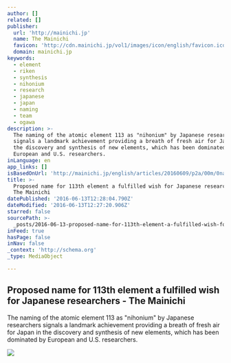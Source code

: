 ```yaml
---
author: []
related: []
publisher:
  url: 'http://mainichi.jp'
  name: The Mainichi
  favicon: 'http://cdn.mainichi.jp/vol1/images/icon/english/favicon.ico'
  domain: mainichi.jp
keywords:
  - element
  - riken
  - synthesis
  - nihonium
  - research
  - japanese
  - japan
  - naming
  - team
  - ogawa
description: >-
  The naming of the atomic element 113 as "nihonium" by Japanese researchers
  signals a landmark achievement providing a breath of fresh air for Japan in
  the discovery and synthesis of new elements, which has been dominated by
  European and U.S. researchers.
inLanguage: en
app_links: []
isBasedOnUrl: 'http://mainichi.jp/english/articles/20160609/p2a/00m/0na/010000c'
title: >-
  Proposed name for 113th element a fulfilled wish for Japanese researchers -
  The Mainichi
datePublished: '2016-06-13T12:28:04.790Z'
dateModified: '2016-06-13T12:27:20.906Z'
starred: false
sourcePath: >-
  _posts/2016-06-13-proposed-name-for-113th-element-a-fulfilled-wish-for-japanes.md
inFeed: true
hasPage: false
inNav: false
_context: 'http://schema.org'
_type: MediaObject

---
```

<article style=""><h1>Proposed name for 113th element a fulfilled wish for Japanese researchers - The Mainichi</h1><p>The naming of the atomic element 113 as "nihonium" by Japanese researchers signals a landmark achievement providing a breath of fresh air for Japan in the discovery and synthesis of new elements, which has been dominated by European and U.S. researchers.</p><img src="http://cdn.mainichi.jp/vol1/2015/12/18/20151218hrc00m030001000q/91.jpg" /></article>